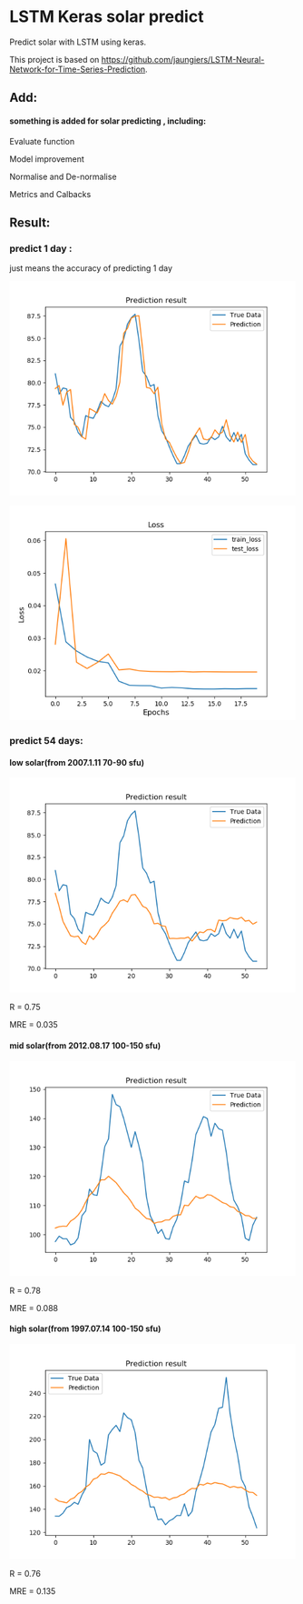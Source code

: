 # LSTM Keras solar predict

Predict solar with LSTM using keras. 

This project is based on https://github.com/jaungiers/LSTM-Neural-Network-for-Time-Series-Prediction. 

## **Add:**

#### something is added for solar predicting , including:

Evaluate function

Model improvement

Normalise and De-normalise

Metrics and Calbacks



## Result:

### predict 1 day :

just means the accuracy of predicting 1 day

![](https://github.com/istaying233/LSTM-keras-solar-predict/blob/master/eve/F10.7/fig_predict.png)

![](https://github.com/istaying233/LSTM-keras-solar-predict/blob/master/eve/F10.7/fig_loss.png)

### predict 54 days:

#### low solar(from 2007.1.11 70-90 sfu)

![](https://github.com/istaying233/LSTM-keras-solar-predict/blob/master/eve/low/l_2/fig_predict.png)

R = 0.75

MRE = 0.035

#### mid solar(from 2012.08.17 100-150 sfu)

![](https://github.com/istaying233/LSTM-keras-solar-predict/blob/master/eve/mid/fig_predict.png)

R = 0.78

MRE = 0.088

#### high solar(from 1997.07.14 100-150 sfu)

![](https://github.com/istaying233/LSTM-keras-solar-predict/blob/master/eve/high/fig_predict.png)

R = 0.76

MRE = 0.135







